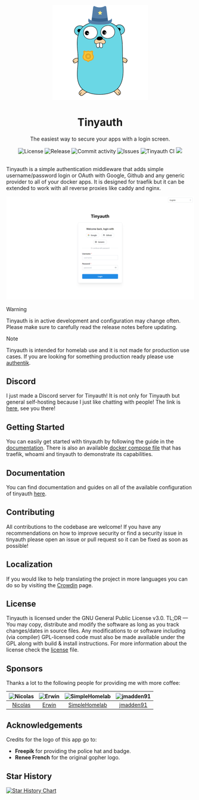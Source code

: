<div align="center">
    <img alt="Tinyauth" title="Tinyauth" width="256" src="frontend/public/logo.png">
    <h1>Tinyauth</h1>
    <p>The easiest way to secure your apps with a login screen.</p>
</div>

<div align="center">
    <img alt="License" src="https://img.shields.io/github/license/steveiliop56/tinyauth">
    <img alt="Release" src="https://img.shields.io/github/v/release/steveiliop56/tinyauth">
    <img alt="Commit activity" src="https://img.shields.io/github/commit-activity/w/steveiliop56/tinyauth">
    <img alt="Issues" src="https://img.shields.io/github/issues/steveiliop56/tinyauth">
    <img alt="Tinyauth CI" src="https://github.com/steveiliop56/tinyauth/actions/workflows/ci.yml/badge.svg">
    <a title="Crowdin" target="_blank" href="https://crowdin.com/project/tinyauth"><img src="https://badges.crowdin.net/tinyauth/localized.svg"></a>
</div>

<br />

Tinyauth is a simple authentication middleware that adds simple username/password login or OAuth with Google, Github and any generic provider to all of your docker apps. It is designed for traefik but it can be extended to work with all reverse proxies like caddy and nginx.

![Login](assets/screenshot.png)

> [!WARNING]
> Tinyauth is in active development and configuration may change often. Please make sure to carefully read the release notes before updating.

> [!NOTE]
> Tinyauth is intended for homelab use and it is not made for production use cases. If you are looking for something production ready please use [authentik](https://goauthentik.io).

## Discord

I just made a Discord server for Tinyauth! It is not only for Tinyauth but general self-hosting because I just like chatting with people! The link is [here](https://discord.gg/eHzVaCzRRd), see you there!

## Getting Started

You can easily get started with tinyauth by following the guide in the [documentation](https://tinyauth.app/docs/getting-started.html). There is also an available [docker compose file](./docker-compose.example.yml) that has traefik, whoami and tinyauth to demonstrate its capabilities.

## Documentation

You can find documentation and guides on all of the available configuration of tinyauth [here](https://tinyauth.app).

## Contributing

All contributions to the codebase are welcome! If you have any recommendations on how to improve security or find a security issue in tinyauth please open an issue or pull request so it can be fixed as soon as possible!

## Localization

If you would like to help translating the project in more languages you can do so by visiting the [Crowdin](https://crowdin.com/project/tinyauth) page.

## License

Tinyauth is licensed under the GNU General Public License v3.0. TL;DR — You may copy, distribute and modify the software as long as you track changes/dates in source files. Any modifications to or software including (via compiler) GPL-licensed code must also be made available under the GPL along with build & install instructions. For more information about the license check the [license](./LICENSE) file.

## Sponsors

Thanks a lot to the following people for providing me with more coffee:

| <div align="center"><img height="64" src="https://avatars.githubusercontent.com/u/47644445?v=4" alt="Nicolas"></div> | <div align="center"><img height="64" src="https://avatars.githubusercontent.com/u/4255748?v=4" alt="Erwin"></div> | <div align="center"><img height="64" src="https://avatars.githubusercontent.com/u/7935041?v=4" alt="SimpleHomelab"></div> | <div align="center"><img height="64" src="https://avatars.githubusercontent.com/u/30562276?v=4" alt="jmadden91"></div> |
| -------------------------------------------------------------------------------------------------------------------- | ----------------------------------------------------------------------------------------------------------------- | ------------------------------------------------------------------------------------------------------------------------- | ---------------------------------------------------------------------------------------------------------------------- |
| <div align="center"><a href="https://github.com/nicotsx">Nicolas</a></div>                                           | <div align="center"><a href="https://github.com/erwinkramer">Erwin</a></div>                                      | <div align="center"><a href="https://github.com/SimpleHomelab">SimpleHomelab</a></div>                                    | <div align="center"><a href="https://github.com/jmadden91">jmadden91</a></div>                                         |

## Acknowledgements

Credits for the logo of this app go to:

- **Freepik** for providing the police hat and badge.
- **Renee French** for the original gopher logo.

## Star History

[![Star History Chart](https://api.star-history.com/svg?repos=steveiliop56/tinyauth&type=Date)](https://www.star-history.com/#steveiliop56/tinyauth&Date)
